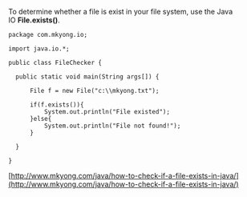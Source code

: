 To determine whether a file is exist in your file system, use the Java IO **File.exists()**.

    package com.mkyong.io;

    import java.io.*;

    public class FileChecker {

      public static void main(String args[]) {

    	  File f = new File("c:\\mkyong.txt");

    	  if(f.exists()){
    		  System.out.println("File existed");
    	  }else{
    		  System.out.println("File not found!");
    	  }

      }

    }

[http://www.mkyong.com/java/how-to-check-if-a-file-exists-in-java/](http://www.mkyong.com/java/how-to-check-if-a-file-exists-in-java/)
